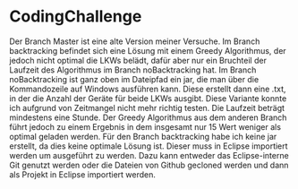 # CodingChallenge
Der Branch Master ist eine alte Version meiner Versuche. Im Branch backtracking befindet sich eine Lösung mit einem Greedy Algorithmus, der jedoch nicht optimal
die LKWs belädt, dafür aber nur ein Bruchteil der Laufzeit des Algorithmus im Branch noBacktracking hat.
Im Branch noBacktracking ist ganz oben im Dateipfad ein jar, die man über die Kommandozeile auf Windows ausführen kann. Diese erstellt dann eine .txt, in der die
Anzahl der Geräte für beide LKWs ausgibt. Diese Variante konnte ich aufgrund von Zeitmangel nicht mehr richtig testen. Die Laufzeit beträgt mindestens eine Stunde. Der Greedy Algorithmus aus dem anderen Branch führt jedoch zu einem Ergebnis in dem insgesamt nur 15 Wert weniger als optimal geladen werden.
Für den Branch backtracking habe ich keine jar erstellt, da dies keine optimale Lösung ist. Dieser muss in Eclipse importiert werden um ausgeführt zu werden. Dazu 
kann entweder das Eclipse-interne Git genutzt werden oder die Dateien von Github gecloned werden und dann als Projekt in Eclipse importiert werden.
